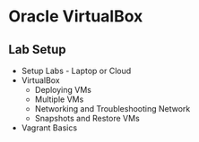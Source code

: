 # Oracle VirtualBox

## Lab Setup
- Setup Labs - Laptop or Cloud
- VirtualBox
    - Deploying VMs
    - Multiple VMs
    - Networking and Troubleshooting Network
    - Snapshots and Restore VMs
- Vagrant Basics
